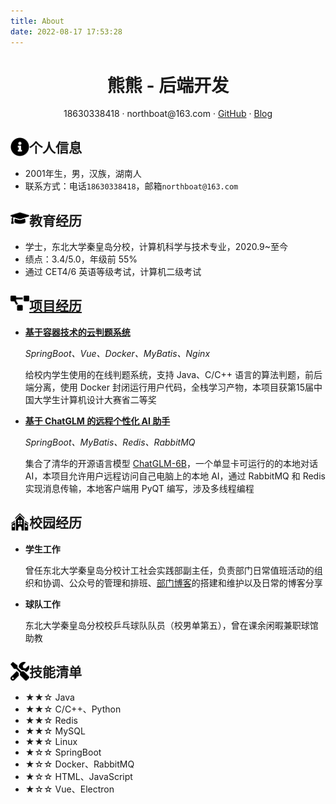 ```yaml
---
title: About
date: 2022-08-17 17:53:28
---
```


 <center>
     <h1 style="width:75%">熊熊 - 后端开发</h1>
     <div style="width:90%">
         <span>
             18630338418
         </span>
         ·
         <span>
             northboat@163.com
         </span>
         ·
         <span>
             <a href="https://github.com/northboat">GitHub</a>
         </span>
         ·
         <span>
             <a href="https://northboat.netlify.app/">Blog</a>
         </span>
     </div>
 </center>

 ## <img src="./assets/info-circle-solid.svg" align="left" width="30px"> 个人信息

- 2001年生，男，汉族，湖南人
- 联系方式：电话`18630338418`，邮箱`northboat@163.com`

## <img src="./assets/graduation-cap-solid.svg" align="left" width="30px"> 教育经历

- 学士，东北大学秦皇岛分校，计算机科学与技术专业，2020.9~至今
- 绩点：3.4/5.0，年级前 55%
- 通过 CET4/6 英语等级考试，计算机二级考试

## <img src="./assets/project-diagram-solid.svg" align="left" width="30px"> [项目经历](https://northdoor.netlify.app/)

- [**基于容器技术的云判题系统**](https://github.com/northboat/Online-Judge-System)

  *SpringBoot、Vue、Docker、MyBatis、Nginx*

  给校内学生使用的在线判题系统，支持 Java、C/C++ 语言的算法判题，前后端分离，使用 Docker 封闭运行用户代码，全栈学习产物，本项目获第15届中国大学生计算机设计大赛省二等奖

- [**基于 ChatGLM 的远程个性化 AI 助手**](https://github.com/northboat/Aides)

  *SpringBoot、MyBatis、Redis、RabbitMQ*

  集合了清华的开源语言模型 [ChatGLM-6B](https://github.com/THUDM/ChatGLM-6B)，一个单显卡可运行的的本地对话 AI，本项目允许用户远程访问自己电脑上的本地 AI，通过 RabbitMQ 和 Redis 实现消息传输，本地客户端用 PyQT 编写，涉及多线程编程

## <img src="./assets/school.svg" align="left" width="30px"> 校园经历

- **学生工作**

  曾任东北大学秦皇岛分校计工社会实践部副主任，负责部门日常值班活动的组织和协调、公众号的管理和排班、[部门博客](https://ekeeper.netlify.app)的搭建和维护以及日常的博客分享

- **球队工作**

  东北大学秦皇岛分校校乒乓球队队员（校男单第五），曾在课余闲暇兼职球馆助教

## <img src="./assets/tools-solid.svg" align="left" width="30px"> 技能清单

- ★★☆ Java
- ★★☆ C/C++、Python
- ★★☆ Redis
- ★★☆ MySQL
- ★★☆ Linux
- ★☆☆ SpringBoot
- ★☆☆ Docker、RabbitMQ
- ★☆☆ HTML、JavaScript
- ★☆☆ Vue、Electron
